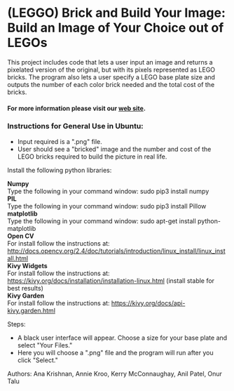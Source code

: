 # (LEGGO) Brick and Build Your Image: Build an Image of Your Choice out of LEGOs
This project includes code that lets a user input an image and returns a pixelated version of the original, but with its pixels represented as LEGO bricks. The program also lets a user specify a LEGO base plate size and outputs the number of each color brick needed and the total cost of the bricks.  

#### For more information please visit our [web site](https://sites.google.com/prod/view/teamLEGGO).

### Instructions for General Use in Ubuntu:  
- Input required is a ".png" file.
- User should see a "bricked" image and the number and cost of the LEGO bricks required to build the picture in real life.


Install the following python libraries:  


**Numpy**  
Type the following in your command window: sudo pip3 install numpy  
**PIL**  
Type the following in your command window: sudo pip3 install Pillow  
**matplotlib**  
Type the following in your command window: sudo apt-get install python-matplotlib  
**Open CV**  
For install follow the instructions at:   http://docs.opencv.org/2.4/doc/tutorials/introduction/linux_install/linux_install.html  
**Kivy Widgets**  
For install follow the instructions at: https://kivy.org/docs/installation/installation-linux.html (install stable for best results)  
**Kivy Garden**  
For install follow the instructions at: https://kivy.org/docs/api-kivy.garden.html  

Steps:
- A black user interface will appear. Choose a size for your base plate and select "Your Files."  
- Here you will choose a ".png" file and the program will run after you click "Select."  

Authors: Ana Krishnan, Annie Kroo, Kerry McConnaughay, Anil Patel, Onur Talu  
